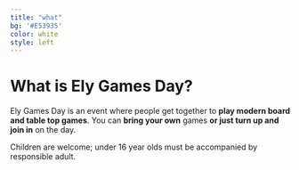 ```yaml
---
title: "what"
bg: '#E53935'
color: white
style: left
---
```


# What is Ely Games Day?

Ely Games Day is an event where people get together to **play modern board and table top games**. You can **bring your own** games **or just turn up and join in** on the day.

Children are welcome; under 16 year olds must be accompanied by responsible adult.
